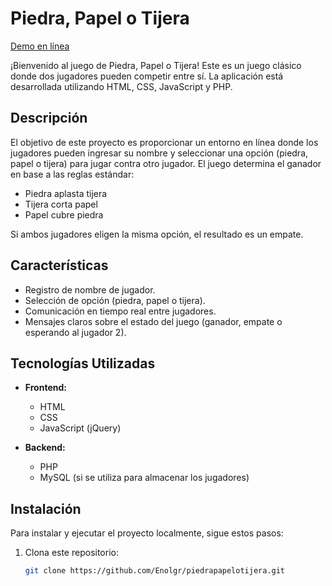# Piedra, Papel o Tijera

[Demo en línea](https://ppot.enol.dev)

¡Bienvenido al juego de Piedra, Papel o Tijera! Este es un juego clásico donde dos jugadores pueden competir entre sí. La aplicación está desarrollada utilizando HTML, CSS, JavaScript y PHP.

## Descripción

El objetivo de este proyecto es proporcionar un entorno en línea donde los jugadores pueden ingresar su nombre y seleccionar una opción (piedra, papel o tijera) para jugar contra otro jugador. El juego determina el ganador en base a las reglas estándar:

- Piedra aplasta tijera
- Tijera corta papel
- Papel cubre piedra

Si ambos jugadores eligen la misma opción, el resultado es un empate.

## Características

- Registro de nombre de jugador.
- Selección de opción (piedra, papel o tijera).
- Comunicación en tiempo real entre jugadores.
- Mensajes claros sobre el estado del juego (ganador, empate o esperando al jugador 2).

## Tecnologías Utilizadas

- **Frontend:**
  - HTML
  - CSS
  - JavaScript (jQuery)

- **Backend:**
  - PHP
  - MySQL (si se utiliza para almacenar los jugadores)

## Instalación

Para instalar y ejecutar el proyecto localmente, sigue estos pasos:

1. Clona este repositorio:

   ```bash
   git clone https://github.com/Enolgr/piedrapapelotijera.git

